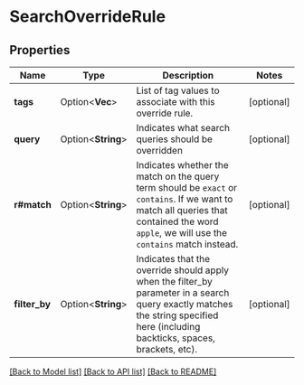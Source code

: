 # SearchOverrideRule

## Properties

Name | Type | Description | Notes
------------ | ------------- | ------------- | -------------
**tags** | Option<**Vec<String>**> | List of tag values to associate with this override rule. | [optional]
**query** | Option<**String**> | Indicates what search queries should be overridden | [optional]
**r#match** | Option<**String**> | Indicates whether the match on the query term should be `exact` or `contains`. If we want to match all queries that contained the word `apple`, we will use the `contains` match instead.  | [optional]
**filter_by** | Option<**String**> | Indicates that the override should apply when the filter_by parameter in a search query exactly matches the string specified here (including backticks, spaces, brackets, etc).  | [optional]

[[Back to Model list]](../README.md#documentation-for-models) [[Back to API list]](../README.md#documentation-for-api-endpoints) [[Back to README]](../README.md)


